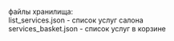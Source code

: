 файлы хранилища:  
list_services.json - список услуг салона  
services_basket.json - список услуг в корзине
